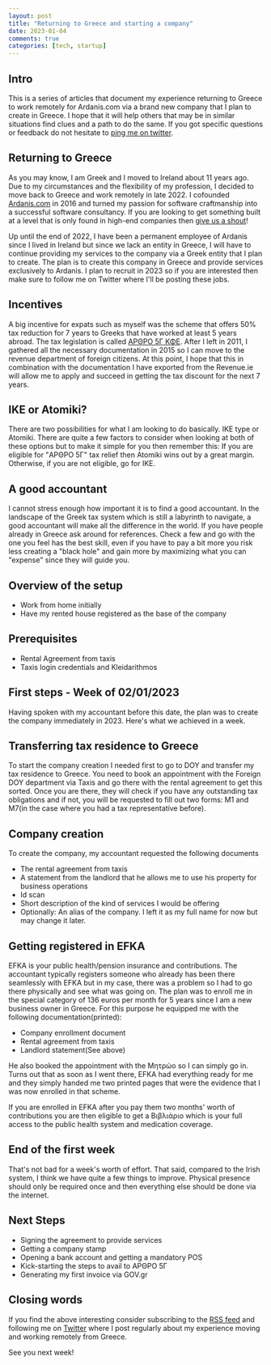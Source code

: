 ```yaml
---
layout: post
title: "Returning to Greece and starting a company"
date: 2023-01-04
comments: true
categories: [tech, startup]
---
```


## Intro
This is a series of articles that document my experience returning to Greece to work remotely for Ardanis.com via a brand new company that I plan to create in Greece. I hope that it will help others that may be in similar situations find clues and a path to do the same. If you got specific questions or feedback do not hesitate to [ping me on twitter](https://x.com/codesennin).

## Returning to Greece
As you may know, I am Greek and I moved to Ireland about 11 years ago. Due to my circumstances and the flexibility of my profession, I decided to move back to Greece and work remotely in late 2022. I cofounded [Ardanis.com](https://www.ardanis.com) in 2016 and turned my passion for software craftmanship into a successful software consultancy. If you are looking to get something built at a level that is only found in high-end companies then [give us a shout](https://ardanis.com/about-us/#contact)!

Up until the end of 2022, I have been a permanent employee of Ardanis since I lived in Ireland but since we lack an entity in Greece, I will have to continue providing my services to the company via a Greek entity that I plan to create. The plan is to create this company in Greece and provide services exclusively to Ardanis. I plan to recruit in 2023 so if you are interested then make sure to follow me on Twitter where I'll be posting these jobs.

## Incentives
A big incentive for expats such as myself was the scheme that offers 50% tax reduction for 7 years to Greeks that have worked at least 5 years abroad. The tax legislation is called [ΑΡΘΡΟ 5Γ ΚΦΕ](https://www.taxheaven.gr/circulars/38210/e-2224-2021). After I left in 2011, I gathered all the necessary documentation in 2015 so I can move to the revenue department of foreign citizens. At this point, I hope that this in combination with the documentation I have exported from the Revenue.ie will allow me to apply and succeed in getting the tax discount for the next 7 years.

## IKE or Atomiki?
There are two possibilities for what I am looking to do basically. IKE type or Atomiki. There are quite a few factors to consider when looking at both of these options but to make it simple for you then remember this: If you are eligible for "ΑΡΘΡΟ 5Γ" tax relief then Atomiki wins out by a great margin. Otherwise, if you are not eligible, go for IKE.

## A good accountant
I cannot stress enough how important it is to find a good accountant. In the landscape of the Greek tax system which is still a labyrinth to navigate, a good accountant will make all the difference in the world. If you have people already in Greece ask around for references. Check a few and go with the one you feel has the best skill, even if you have to pay a bit more you risk less creating a "black hole" and gain more by maximizing what you can "expense" since they will guide you.

## Overview of the setup
* Work from home initially
* Have my rented house registered as the base of the company

## Prerequisites
* Rental Agreement from taxis
* Taxis login credentials and Kleidarithmos

## First steps - Week of 02/01/2023
Having spoken with my accountant before this date, the plan was to create the company immediately in 2023. Here's what we achieved in a week.

## Transferring tax residence to Greece
To start the company creation I needed first to go to DOY and transfer my tax residence to Greece. You need to book an appointment with the Foreign DOY department via Taxis and go there with the rental agreement to get this sorted.
Once you are there, they will check if you have any outstanding tax obligations and if not, you will be requested to fill out two forms: M1 and M7(in the case where you had a tax representative before).

## Company creation
To create the company, my accountant requested the following documents
* The rental agreement from taxis
* A statement from the landlord that he allows me to use his property for business operations
* Id scan
* Short description of the kind of services I would be offering
* Optionally: An alias of the company. I left it as my full name for now but may change it later.

## Getting registered in EFKA
EFKA is your public health/pension insurance and contributions. The accountant typically registers someone who already has been there seamlessly with EFKA but in my case, there was a problem so I had to go there physically and see what was going on. The plan was to enroll me in the special category of 136 euros per month for 5 years since I am a new business owner in Greece. For this purpose he equipped me with the following documentation(printed):
* Company enrollment document
* Rental agreement from taxis
* Landlord statement(See above)

He also booked the appointment with the Μητρώο so I can simply go in. Turns out that as soon as I went there, EFKA had everything ready for me and they simply handed me two printed pages that were the evidence that I was now enrolled in that scheme.

If you are enrolled in EFKA after you pay them two months' worth of contributions you are then eligible to get a Βιβλιάριο which is your full access to the public health system and medication coverage.

## End of the first week
That's not bad for a week's worth of effort. That said, compared to the Irish system, I think we have quite a few things to improve. Physical presence should only be required once and then everything else should be done via the internet.

## Next Steps
* Signing the agreement to provide services
* Getting a company stamp
* Opening a bank account and getting a mandatory POS
* Kick-starting the steps to avail to ΑΡΘΡΟ 5Γ
* Generating my first invoice via GOV.gr

## Closing words
If you find the above interesting consider subscribing to the [RSS feed](http://feeds.feedburner.com/CodeSennin) and following me on [Twitter](https://x.com/codesennin) where I post regularly about my experience moving and working remotely from Greece.

See you next week!